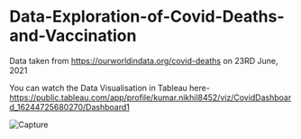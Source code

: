 # Data-Exploration-of-Covid-Deaths-and-Vaccination

Data taken from https://ourworldindata.org/covid-deaths on 23RD June, 2021

You can watch the Data Visualisation in Tableau here-
https://public.tableau.com/app/profile/kumar.nikhil8452/viz/CovidDashboard_16244725680270/Dashboard1

![Capture](https://user-images.githubusercontent.com/70792594/123149869-5eb83e00-d47f-11eb-9b4f-9459cbc6f267.JPG)

